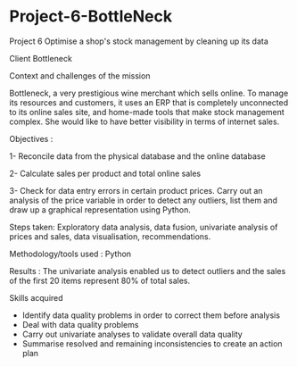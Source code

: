# Project-6-BottleNeck
Project 6 Optimise a shop's stock management by cleaning up its data

Client Bottleneck

Context and challenges of the mission 

Bottleneck, a very prestigious wine merchant which sells online. To manage its resources and customers, it uses an ERP that is completely unconnected to its online sales site, and home-made tools that make stock management complex.
She would like to have better visibility in terms of internet sales.

Objectives :

1- Reconcile data from the physical database and the online database

2- Calculate sales per product and total online sales

3- Check for data entry errors in certain product prices. Carry out an analysis of the price variable in order to detect any outliers, list them and draw up a graphical representation using Python.

Steps taken: Exploratory data analysis, data fusion, univariate analysis of prices and sales, data visualisation, recommendations.

Methodology/tools used : Python

Results : The univariate analysis enabled us to detect outliers and the sales of the first 20 items represent 80% of total sales.

Skills acquired
- Identify data quality problems in order to correct them before analysis
- Deal with data quality problems
- Carry out univariate analyses to validate overall data quality
- Summarise resolved and remaining inconsistencies to create an action plan
